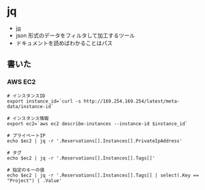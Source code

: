 # jq

* [jq](https://stedolan.github.io/jq/)
* json 形式のデータをフィルタして加工するツール
* ドキュメントを読めばわかることはパス

## 書いた

### AWS EC2
```
# インスタンスID
export instance_id=`curl -s http://169.254.169.254/latest/meta-data/instance-id`

# インスタンス情報
export ec2=`aws ec2 describe-instances --instance-id $instance_id`

# プライベートIP
echo $ec2 | jq -r '.Reservations[].Instances[].PrivateIpAddress'

# タグ
echo $ec2 | jq -r '.Reservations[].Instances[].Tags[]'

# 指定のキーの値
echo $ec2 | jq -r '.Reservations[].Instances[].Tags[] | select(.Key == "Project") | .Value'

```

